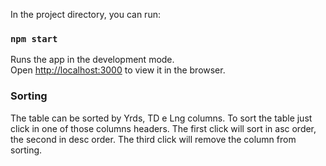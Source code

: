 In the project directory, you can run:

### `npm start`

Runs the app in the development mode.<br />
Open [http://localhost:3000](http://localhost:3000) to view it in the browser.

### Sorting
The table can be sorted by Yrds, TD e Lng columns.
To sort the table just click in one of those columns headers.
The first click will sort in asc order, the second in desc order. 
The third click will remove the column from sorting.

